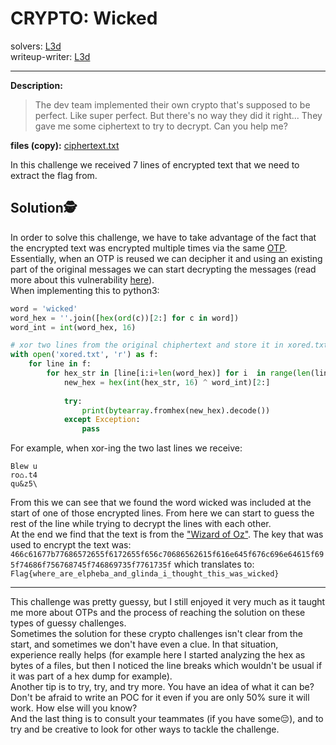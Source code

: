 # CRYPTO: Wicked
solvers: [L3d](https://github.com/imL3d)  
writeup-writer: [L3d](https://github.com/imL3d)  
___
**Description:**
>The dev team implemented their own crypto that's supposed to be perfect. Like super perfect. But there's no way they did it right... They gave me some ciphertext to try to decrypt. Can you help me?

**files (copy):** [ciphertext.txt](files/ciphertext.txt)

In this challenge we received 7 lines of encrypted text that we need to extract the flag from.
## Solution🕵️
In order to solve this challenge, we have to take advantage of the fact that the encrypted text was encrypted multiple times via the same [OTP](https://en.wikipedia.org/wiki/One-time_pad). Essentially, when an OTP is reused we can decipher it and using an existing part of the original messages we can start decrypting the messages (read more about this vulnerability [here](https://crypto.stackexchange.com/questions/59/taking-advantage-of-one-time-pad-key-reuse)).  
When implementing this to python3: 
```python
word = 'wicked'
word_hex = ''.join([hex(ord(c))[2:] for c in word])
word_int = int(word_hex, 16)

# xor two lines from the original chiphertext and store it in xored.txt
with open('xored.txt', 'r') as f: 
    for line in f:
        for hex_str in [line[i:i+len(word_hex)] for i  in range(len(line) - len(word_hex) + 1)]:
            new_hex = hex(int(hex_str, 16) ^ word_int)[2:]
            
            try:
                print(bytearray.fromhex(new_hex).decode())
            except Exception:
                pass
```

For example, when xor-ing the two last lines we receive:  
```
Blew u
ro⌂.t4
qu&z5\
```
From this we can see that we found the word wicked was included at the start of one of those encrypted lines. From here we can start to guess the rest of the line while trying to decrypt the lines with each other.  
At the end we find that the text is from the ["Wizard of Oz"](https://www.cs.cmu.edu/~rgs/oz-12.html).
The key that was used to encrypt the text was:
`466c61677b77686572655f6172655f656c70686562615f616e645f676c696e64615f695f74686f756768745f746869735f7761735f`
which translates to:  
`Flag{where_are_elpheba_and_glinda_i_thought_this_was_wicked}`  

---
This challenge was pretty guessy, but I still enjoyed it very much as it taught me more about OTPs and the process of reaching the solution on these types of guessy challenges.  
Sometimes the solution for these crypto challenges isn't clear from the start, and sometimes we don't have even a clue. In that situation, experience really helps (for example here I started analyzing the hex as bytes of a files, but then I noticed the line breaks which wouldn't be usual if it was part of a hex dump for example).  
Another tip is to try, try, and try more. You have an idea of what it can be? Don't be afraid to write an POC for it even if you are only 50% sure it will work. How else will you know?  
And the last thing is to consult your teammates (if you have some😔), and to try and be creative to look for other ways to tackle the challenge.  
  